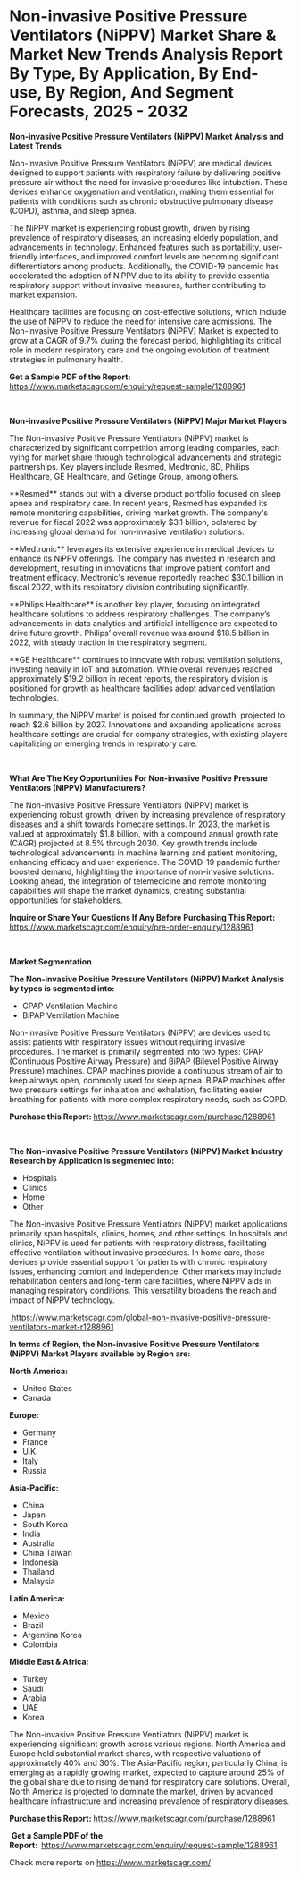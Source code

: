 <p><h1>Non-invasive Positive Pressure Ventilators (NiPPV) Market Share & Market New Trends Analysis Report By Type, By Application, By End-use, By Region, And Segment Forecasts, 2025 - 2032</h1></p><p><strong>Non-invasive Positive Pressure Ventilators (NiPPV) Market Analysis and Latest Trends</strong></p>
<p><p>Non-invasive Positive Pressure Ventilators (NiPPV) are medical devices designed to support patients with respiratory failure by delivering positive pressure air without the need for invasive procedures like intubation. These devices enhance oxygenation and ventilation, making them essential for patients with conditions such as chronic obstructive pulmonary disease (COPD), asthma, and sleep apnea. </p><p>The NiPPV market is experiencing robust growth, driven by rising prevalence of respiratory diseases, an increasing elderly population, and advancements in technology. Enhanced features such as portability, user-friendly interfaces, and improved comfort levels are becoming significant differentiators among products. Additionally, the COVID-19 pandemic has accelerated the adoption of NiPPV due to its ability to provide essential respiratory support without invasive measures, further contributing to market expansion.</p><p>Healthcare facilities are focusing on cost-effective solutions, which include the use of NiPPV to reduce the need for intensive care admissions. The Non-invasive Positive Pressure Ventilators (NiPPV) Market is expected to grow at a CAGR of 9.7% during the forecast period, highlighting its critical role in modern respiratory care and the ongoing evolution of treatment strategies in pulmonary health.</p></p>
<p><strong>Get a Sample PDF of the Report:&nbsp;</strong> <a href="https://www.marketscagr.com/enquiry/request-sample/1288961?utm_campaign=3536&utm_medium=2&utm_source=Github&utm_content=ia&utm_term=29032025&utm_id=non-invasive-positive-pressure-ventilators-nippv">https://www.marketscagr.com/enquiry/request-sample/1288961</a></p>
<p>&nbsp;</p>
<p><strong>Non-invasive Positive Pressure Ventilators (NiPPV) Major Market Players</strong></p>
<p><p>The Non-invasive Positive Pressure Ventilators (NiPPV) market is characterized by significant competition among leading companies, each vying for market share through technological advancements and strategic partnerships. Key players include Resmed, Medtronic, BD, Philips Healthcare, GE Healthcare, and Getinge Group, among others.</p><p>**Resmed** stands out with a diverse product portfolio focused on sleep apnea and respiratory care. In recent years, Resmed has expanded its remote monitoring capabilities, driving market growth. The company's revenue for fiscal 2022 was approximately $3.1 billion, bolstered by increasing global demand for non-invasive ventilation solutions.</p><p>**Medtronic** leverages its extensive experience in medical devices to enhance its NiPPV offerings. The company has invested in research and development, resulting in innovations that improve patient comfort and treatment efficacy. Medtronic's revenue reportedly reached $30.1 billion in fiscal 2022, with its respiratory division contributing significantly.</p><p>**Philips Healthcare** is another key player, focusing on integrated healthcare solutions to address respiratory challenges. The company’s advancements in data analytics and artificial intelligence are expected to drive future growth. Philips’ overall revenue was around $18.5 billion in 2022, with steady traction in the respiratory segment.</p><p>**GE Healthcare** continues to innovate with robust ventilation solutions, investing heavily in IoT and automation. While overall revenues reached approximately $19.2 billion in recent reports, the respiratory division is positioned for growth as healthcare facilities adopt advanced ventilation technologies.</p><p>In summary, the NiPPV market is poised for continued growth, projected to reach $2.6 billion by 2027. Innovations and expanding applications across healthcare settings are crucial for company strategies, with existing players capitalizing on emerging trends in respiratory care.</p></p>
<p>&nbsp;</p>
<p><strong>What Are The Key Opportunities For Non-invasive Positive Pressure Ventilators (NiPPV) Manufacturers?</strong></p>
<p><p>The Non-invasive Positive Pressure Ventilators (NiPPV) market is experiencing robust growth, driven by increasing prevalence of respiratory diseases and a shift towards homecare settings. In 2023, the market is valued at approximately $1.8 billion, with a compound annual growth rate (CAGR) projected at 8.5% through 2030. Key growth trends include technological advancements in machine learning and patient monitoring, enhancing efficacy and user experience. The COVID-19 pandemic further boosted demand, highlighting the importance of non-invasive solutions. Looking ahead, the integration of telemedicine and remote monitoring capabilities will shape the market dynamics, creating substantial opportunities for stakeholders.</p></p>
<p><strong>Inquire or Share Your Questions If Any Before Purchasing This Report:</strong> <a href="https://www.marketscagr.com/enquiry/pre-order-enquiry/1288961?utm_campaign=3536&utm_medium=2&utm_source=Github&utm_content=ia&utm_term=29032025&utm_id=non-invasive-positive-pressure-ventilators-nippv">https://www.marketscagr.com/enquiry/pre-order-enquiry/1288961</a></p>
<p>&nbsp;</p>
<p><strong>Market Segmentation</strong></p>
<p><strong>The Non-invasive Positive Pressure Ventilators (NiPPV) Market Analysis by types is segmented into:</strong></p>
<p><ul><li>CPAP Ventilation Machine</li><li>BiPAP Ventilation Machine</li></ul></p>
<p><p>Non-invasive Positive Pressure Ventilators (NiPPV) are devices used to assist patients with respiratory issues without requiring invasive procedures. The market is primarily segmented into two types: CPAP (Continuous Positive Airway Pressure) and BiPAP (Bilevel Positive Airway Pressure) machines. CPAP machines provide a continuous stream of air to keep airways open, commonly used for sleep apnea. BiPAP machines offer two pressure settings for inhalation and exhalation, facilitating easier breathing for patients with more complex respiratory needs, such as COPD.</p></p>
<p><strong>Purchase this Report:&nbsp;</strong><a href="https://www.marketscagr.com/purchase/1288961?utm_campaign=3536&utm_medium=2&utm_source=Github&utm_content=ia&utm_term=29032025&utm_id=non-invasive-positive-pressure-ventilators-nippv">https://www.marketscagr.com/purchase/1288961</a></p>
<p>&nbsp;</p>
<p><strong>The Non-invasive Positive Pressure Ventilators (NiPPV) Market Industry Research by Application is segmented into:</strong></p>
<p><ul><li>Hospitals</li><li>Clinics</li><li>Home</li><li>Other</li></ul></p>
<p><p>The Non-invasive Positive Pressure Ventilators (NiPPV) market applications primarily span hospitals, clinics, homes, and other settings. In hospitals and clinics, NiPPV is used for patients with respiratory distress, facilitating effective ventilation without invasive procedures. In home care, these devices provide essential support for patients with chronic respiratory issues, enhancing comfort and independence. Other markets may include rehabilitation centers and long-term care facilities, where NiPPV aids in managing respiratory conditions. This versatility broadens the reach and impact of NiPPV technology.</p></p>
<p><a href="https://www.marketscagr.com/global-non-invasive-positive-pressure-ventilators-market-r1288961?utm_campaign=3536&utm_medium=2&utm_source=Github&utm_content=ia&utm_term=29032025&utm_id=non-invasive-positive-pressure-ventilators-nippv">&nbsp;https://www.marketscagr.com/global-non-invasive-positive-pressure-ventilators-market-r1288961</a></p>
<p><strong>In terms of Region, the Non-invasive Positive Pressure Ventilators (NiPPV) Market Players available by Region are:</strong></p>
<p>
    <p> <strong> North America: </strong>
        <ul>
            <li>United States</li>
            <li>Canada</li>
        </ul>
        </p> 
    <p> <strong> Europe: </strong>
        <ul>
            <li>Germany</li>
            <li>France</li>
            <li>U.K.</li>
            <li>Italy</li>
            <li>Russia</li>
        </ul>
        </p> 
    <p> <strong> Asia-Pacific: </strong>
        <ul>
            <li>China</li>
            <li>Japan</li>
            <li>South Korea</li>
            <li>India</li>
            <li>Australia</li>
            <li>China Taiwan</li>
            <li>Indonesia</li>
            <li>Thailand</li>
            <li>Malaysia</li>
        </ul>
        </p> 
    <p> <strong> Latin America: </strong>
        <ul>
            <li>Mexico</li>
            <li>Brazil</li>
            <li>Argentina Korea</li>
            <li>Colombia</li>
        </ul>
        </p> 
    <p> <strong> Middle East & Africa: </strong>
        <ul>
            <li>Turkey</li>
            <li>Saudi</li>
            <li>Arabia</li>
            <li>UAE</li>
            <li>Korea</li>
        </ul>
    </p>
    </p>
<p><p>The Non-invasive Positive Pressure Ventilators (NiPPV) market is experiencing significant growth across various regions. North America and Europe hold substantial market shares, with respective valuations of approximately 40% and 30%. The Asia-Pacific region, particularly China, is emerging as a rapidly growing market, expected to capture around 25% of the global share due to rising demand for respiratory care solutions. Overall, North America is projected to dominate the market, driven by advanced healthcare infrastructure and increasing prevalence of respiratory diseases.</p></p>
<p><strong>Purchase this Report: </strong><a href="https://www.marketscagr.com/purchase/1288961?utm_campaign=3536&utm_medium=2&utm_source=Github&utm_content=ia&utm_term=29032025&utm_id=non-invasive-positive-pressure-ventilators-nippv">https://www.marketscagr.com/purchase/1288961</a></p>
<p>&nbsp;<strong>Get a Sample PDF of the Report:&nbsp;&nbsp;</strong><a href="https://www.marketscagr.com/enquiry/request-sample/1288961?utm_campaign=3536&utm_medium=2&utm_source=Github&utm_content=ia&utm_term=29032025&utm_id=non-invasive-positive-pressure-ventilators-nippv">https://www.marketscagr.com/enquiry/request-sample/1288961</a></p>
<p><strong></strong></p>
<p>Check more reports on <a href="https://www.marketscagr.com/?utm_campaign=3536&utm_medium=2&utm_source=Github&utm_content=ia&utm_term=29032025&utm_id=non-invasive-positive-pressure-ventilators-nippv">https://www.marketscagr.com/</a></p>